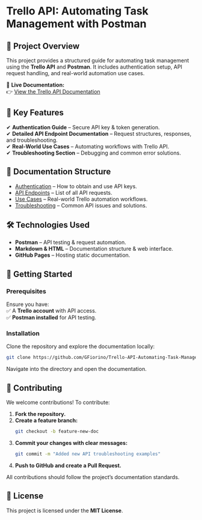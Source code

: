# Trello API: Automating Task Management with Postman  

## 🚀 Project Overview  
This project provides a structured guide for automating task management using the **Trello API** and **Postman**. It includes authentication setup, API request handling, and real-world automation use cases.

📌 **Live Documentation:**  
👉 [View the Trello API Documentation](https://gfiorino.github.io/Trello-API-Automating-Task-Management-with-Postman/)  

## 🔑 Key Features  
✔ **Authentication Guide** – Secure API key & token generation.  
✔ **Detailed API Endpoint Documentation** – Request structures, responses, and troubleshooting.  
✔ **Real-World Use Cases** – Automating workflows with Trello API.  
✔ **Troubleshooting Section** – Debugging and common error solutions.  

## 📂 Documentation Structure  
- [Authentication](docs/authentication.html) – How to obtain and use API keys.  
- [API Endpoints](docs/endpoints.html) – List of all API requests.  
- [Use Cases](docs/use-cases.html) – Real-world Trello automation workflows.  
- [Troubleshooting](docs/troubleshooting.html) – Common API issues and solutions.  

## 🛠️ Technologies Used  
- **Postman** – API testing & request automation.  
- **Markdown & HTML** – Documentation structure & web interface.  
- **GitHub Pages** – Hosting static documentation.  

## 🚀 Getting Started  
### Prerequisites  
Ensure you have:  
✅ A **Trello account** with API access.  
✅ **Postman installed** for API testing.  

### Installation  
Clone the repository and explore the documentation locally:  
```bash  
git clone https://github.com/GFiorino/Trello-API-Automating-Task-Management-with-Postman.git  
```  
Navigate into the directory and open the documentation.  

## 🤝 Contributing  
We welcome contributions! To contribute:  
1. **Fork the repository.**  
2. **Create a feature branch:**  
   ```bash  
   git checkout -b feature-new-doc  
   ```  
3. **Commit your changes with clear messages:**  
   ```bash  
   git commit -m "Added new API troubleshooting examples"  
   ```  
4. **Push to GitHub and create a Pull Request.**  

All contributions should follow the project’s documentation standards.  

## 📜 License  
This project is licensed under the **MIT License**.  
